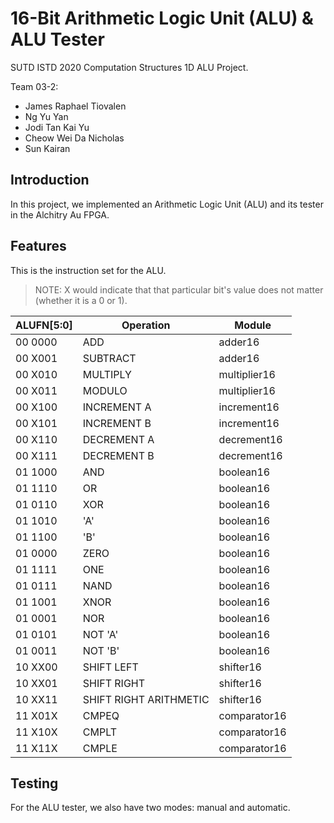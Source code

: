 # 16-Bit Arithmetic Logic Unit (ALU) & ALU Tester

SUTD ISTD 2020 Computation Structures 1D ALU Project.

Team 03-2:

- James Raphael Tiovalen
- Ng Yu Yan
- Jodi Tan Kai Yu
- Cheow Wei Da Nicholas
- Sun Kairan



## Introduction

In this project, we implemented an Arithmetic Logic Unit (ALU) and its tester in the Alchitry Au FPGA.



## Features

This is the instruction set for the ALU.

> NOTE: X would indicate that that particular bit's value does not matter (whether it is a 0 or 1).

| ALUFN[5:0] | Operation              | Module       |
| ---------- | ---------------------- | ------------ |
| 00 0000    | ADD                    | adder16      |
| 00 X001    | SUBTRACT               | adder16      |
| 00 X010    | MULTIPLY               | multiplier16 |
| 00 X011    | MODULO                 | multiplier16 |
| 00 X100    | INCREMENT A            | increment16  |
| 00 X101    | INCREMENT B            | increment16  |
| 00 X110    | DECREMENT A            | decrement16  |
| 00 X111    | DECREMENT B            | decrement16  |
| 01 1000    | AND                    | boolean16    |
| 01 1110    | OR                     | boolean16    |
| 01 0110    | XOR                    | boolean16    |
| 01 1010    | 'A'                    | boolean16    |
| 01 1100    | 'B'                    | boolean16    |
| 01 0000    | ZERO                   | boolean16    |
| 01 1111    | ONE                    | boolean16    |
| 01 0111    | NAND                   | boolean16    |
| 01 1001    | XNOR                   | boolean16    |
| 01 0001    | NOR                    | boolean16    |
| 01 0101    | NOT 'A'                | boolean16    |
| 01 0011    | NOT 'B'                | boolean16    |
| 10 XX00    | SHIFT LEFT             | shifter16    |
| 10 XX01    | SHIFT RIGHT            | shifter16    |
| 10 XX11    | SHIFT RIGHT ARITHMETIC | shifter16    |
| 11 X01X    | CMPEQ                  | comparator16 |
| 11 X10X    | CMPLT                  | comparator16 |
| 11 X11X    | CMPLE                  | comparator16 |




## Testing

For the ALU tester, we also have two modes: manual and automatic.
